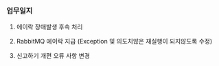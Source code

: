 ### 업무일지

1. 에이락 장애발생 후속 처리

2. RabbitMQ 에이락 지급 (Exception 및 의도치않은 재실행이 되지않도록 수정)

3. 신고하기 개편 오류 사항 변경
